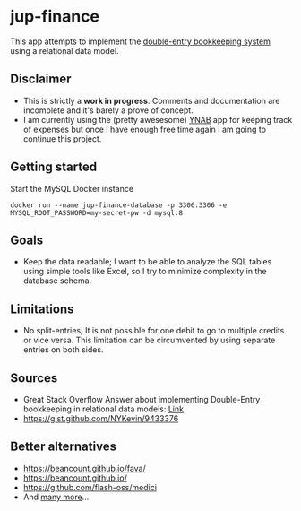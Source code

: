 # jup-finance

This app attempts to implement the [double-entry bookkeeping system](https://en.wikipedia.org/wiki/Double-entry_bookkeeping) using a relational data model.

## Disclaimer
- This is strictly a **work in progress**. Comments and documentation are incomplete and it's barely a prove of concept.
- I am currently using the (pretty awesesome) [YNAB](https://www.ynab.com/) app for keeping track of expenses but once I have enough free time again I am going to continue this project.

## Getting started

Start the MySQL Docker instance
```
docker run --name jup-finance-database -p 3306:3306 -e MYSQL_ROOT_PASSWORD=my-secret-pw -d mysql:8
```

## Goals
- Keep the data readable; I want to be able to analyze the SQL tables using simple tools like Excel, so I try to minimize complexity in the database schema.

## Limitations
- No split-entries; It is not possible for one debit to go to multiple credits or vice versa. This limitation can be circumvented by using separate entries on both sides.

## Sources
- Great Stack Overflow Answer about implementing Double-Entry bookkeeping in relational data models: [Link](https://stackoverflow.com/questions/59432964/relational-data-model-for-double-entry-accounting)
- https://gist.github.com/NYKevin/9433376


## Better alternatives

- https://beancount.github.io/fava/
- https://beancount.github.io/
- https://github.com/flash-oss/medici
- And [many more](https://github.com/search?q=double+entry&type=repositories)...
